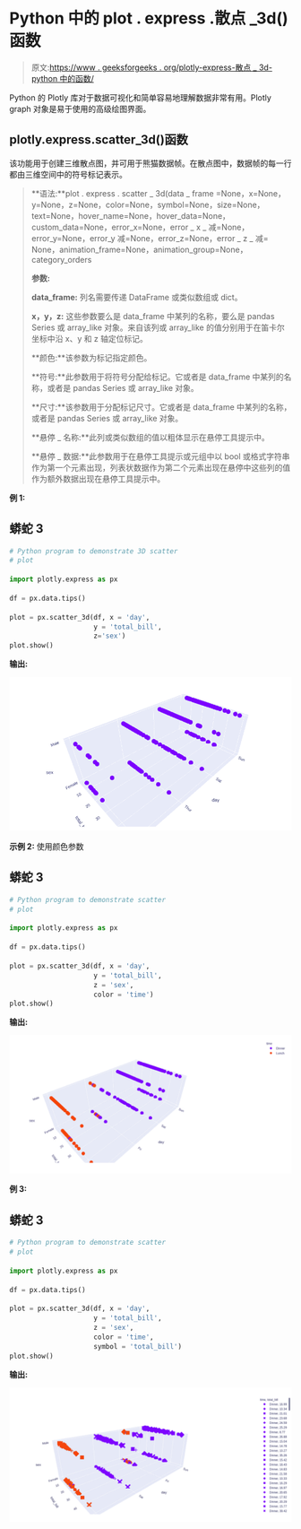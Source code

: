 # Python 中的 plot . express .散点 _3d()函数

> 原文:[https://www . geeksforgeeks . org/plotly-express-散点 _ 3d-python 中的函数/](https://www.geeksforgeeks.org/plotly-express-scatter_3d-function-in-python/)

Python 的 Plotly 库对于数据可视化和简单容易地理解数据非常有用。Plotly graph 对象是易于使用的高级绘图界面。

## plotly.express.scatter_3d()函数

该功能用于创建三维散点图，并可用于熊猫数据帧。在散点图中，数据帧的每一行都由三维空间中的符号标记表示。

> **语法:**plot . express . scatter _ 3d(data _ frame =None，x=None，y=None，z=None，color=None，symbol=None，size=None，text=None，hover_name=None，hover_data=None，custom_data=None，error_x=None，error _ x _ 减=None，error_y=None，error_y 减=None，error_z=None，error _ z _ 减= None，animation_frame=None，animation_group=None，category_orders
> 
> **参数:**
> 
> **data_frame:** 列名需要传递 DataFrame 或类似数组或 dict。
> 
> **x，y，z:** 这些参数要么是 data_frame 中某列的名称，要么是 pandas Series 或 array_like 对象。来自该列或 array_like 的值分别用于在笛卡尔坐标中沿 x、y 和 z 轴定位标记。
> 
> **颜色:**该参数为标记指定颜色。
> 
> **符号:**此参数用于将符号分配给标记。它或者是 data_frame 中某列的名称，或者是 pandas Series 或 array_like 对象。
> 
> **尺寸:**该参数用于分配标记尺寸。它或者是 data_frame 中某列的名称，或者是 pandas Series 或 array_like 对象。
> 
> **悬停 _ 名称:**此列或类似数组的值以粗体显示在悬停工具提示中。
> 
> **悬停 _ 数据:**此参数用于在悬停工具提示或元组中以 bool 或格式字符串作为第一个元素出现，列表状数据作为第二个元素出现在悬停中这些列的值作为额外数据出现在悬停工具提示中。

**例 1:**

## 蟒蛇 3

```py
# Python program to demonstrate 3D scatter
# plot

import plotly.express as px

df = px.data.tips()

plot = px.scatter_3d(df, x = 'day', 
                     y = 'total_bill',
                     z='sex')
plot.show()
```

**输出:**

![](img/355e6e2eac9839faec7b657f06a3e79c.png)

**示例 2:** 使用颜色参数

## 蟒蛇 3

```py
# Python program to demonstrate scatter
# plot

import plotly.express as px

df = px.data.tips()

plot = px.scatter_3d(df, x = 'day', 
                     y = 'total_bill',
                     z = 'sex', 
                     color = 'time')
plot.show()
```

**输出:**

![](img/2864390e6dd6b0425fd4d1555fb803ef.png)

**例 3:**

## 蟒蛇 3

```py
# Python program to demonstrate scatter
# plot

import plotly.express as px

df = px.data.tips()

plot = px.scatter_3d(df, x = 'day', 
                     y = 'total_bill', 
                     z = 'sex', 
                     color = 'time',
                     symbol = 'total_bill')
plot.show()
```

**输出:**

![](img/a4e409533e51c37e27f06684048e859e.png)
